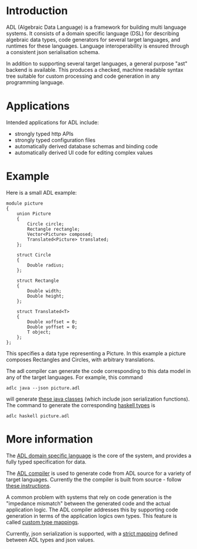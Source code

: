 # Introduction

ADL (Algebraic Data Language) is a framework for building multi
language systems. It consists of a domain specific language (DSL) for
describing algebraic data types, code generators for several target
languages, and runtimes for these languages. Language interoperability
is ensured through a consistent json serialisation schema.

In addition to supporting several target languages, a general purpose
"ast" backend is available. This produces a checked, machine readable
syntax tree suitable for custom processing and code generation in any
programming language.

# Applications

Intended applications for ADL include:

* strongly typed http APIs
* strongly typed configuration files
* automatically derived database schemas and binding code
* automatically derived UI code for editing complex values


# Example

Here is a small ADL example:

```
module picture
{
    union Picture
    {
        Circle circle;
        Rectangle rectangle;
        Vector<Picture> composed;
        Translated<Picture> translated;
    };

    struct Circle
    {
        Double radius;
    };

    struct Rectangle
    {
        Double width;
        Double height;
    };

    struct Translated<T>
    {
        Double xoffset = 0;
        Double yoffset = 0;
        T object;
    };
};
```

This specifies a data type representing a Picture. In this example a
picture composes Rectangles and Circles, with arbitrary translations.

The adl compiler can generate the code corresponding to this data model
in any of the target languages. For example, this command

```
adlc java --json picture.adl
```

will generate [these java classes][examplejava] (which include json
serialization functions). The command to generate the corresponding
[haskell types][examplehaskell] is

```
adlc haskell picture.adl
```

# More information

The [ADL domain specific language][1] is the core of the system, and
provides a fully typed specification for data.

The [ADL compiler][2] is used to generate code from ADL source for a
variety of target languages. Currently the the compiler is built from
source - follow [these instructions][3].

A common problem with systems that rely on code generation is the
"impedance mismatch" between the generated code and the actual
application logic. The ADL compiler addresses this by supporting code
generation in terms of the application logics own types. This feature
is called [custom type mappings][4].

Currently, json serialization is supported, with a [strict mapping][5]
defined between ADL types and json values.

[examplejava]:../haskell/compiler/tests/demo1/java-output/adl/picture/
[examplehaskell]:../haskell/compiler/tests/demo1/hs-output/ADL/Picture.hs
[1]:language.md
[2]:compiler.md
[3]:install.md
[4]:custom-types.md
[5]:serialization.md
